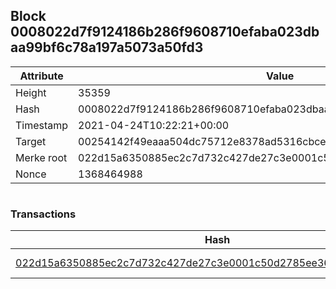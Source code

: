 ## Block 0008022d7f9124186b286f9608710efaba023dbaa99bf6c78a197a5073a50fd3

Attribute | Value
--- | ---
Height | 35359
Hash | 0008022d7f9124186b286f9608710efaba023dbaa99bf6c78a197a5073a50fd3
Timestamp | 2021-04-24T10:22:21+00:00
Target | 00254142f49eaaa504dc75712e8378ad5316cbcead634704b3734b6271167cc4
Merke root | 022d15a6350885ec2c7d732c427de27c3e0001c50d2785ee3677bd42b86e5237
Nonce | 1368464988

```

```

### Transactions

Hash | Amount
--- | ---
[022d15a6350885ec2c7d732c427de27c3e0001c50d2785ee3677bd42b86e5237](022d15a6350885ec2c7d732c427de27c3e0001c50d2785ee3677bd42b86e5237.md) | 10.00000000 SKEPTI 

